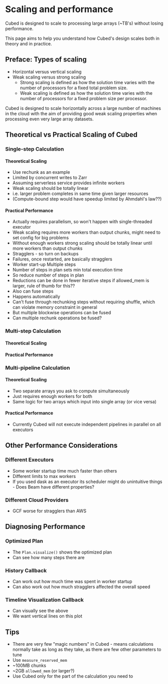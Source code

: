 # Scaling and performance

Cubed is designed to scale to processing large arrays (~TB's) without losing performance.

This page aims to help you understand how Cubed's design scales both in theory and in practice.


## Preface: Types of scaling

- Horizontal versus vertical scaling 
- Weak scaling versus strong scaling
    - Strong scaling is defined as how the solution time varies with the number of processors for a fixed total problem size.
    - Weak scaling is defined as how the solution time varies with the number of processors for a fixed problem size per processor. 

Cubed is designed to scale horizontally across a large number of machines in the cloud with the aim of providing good weak scaling properties when processing even very large array datasets.

## Theoretical vs Practical Scaling of Cubed

### Single-step Calculation

#### **Theoretical Scaling**

- Use rechunk as an example 
- Limited by concurrent writes to Zarr 
- Assuming serverless service provides infinite workers 
- Weak scaling should be totally linear 
- i.e. larger problem completes in same time given larger resources 
- (Compute-bound step would have speedup limited by Ahmdahl's law??)

#### **Practical Performance**
- Actually requires parallelism, so won't happen with single-threaded executor 
- Weak scaling requires more workers than output chunks, might need to set config for big problems 
- Without enough workers strong scaling should be totally linear until more workers than output chunks 
- Stragglers - so turn on backups 
- Failures, once restarted, are basically stragglers 
- Worker start-up Multiple steps 
- Number of steps in plan sets min total execution time 
- So reduce number of steps in plan 
- Reductions can be done in fewer iterative steps if allowed_mem is larger, rule of thumb for this?? 
- Also can fuse steps 
- Happens automatically 
- Can't fuse through rechunking steps without requiring shuffle, which can violate memory constraint in general 
- But multiple blockwise operations can be fused 
- Can multiple rechunk operations be fused? 

### Multi-step Calculation

#### **Theoretical Scaling**

#### **Practical Performance**

### Multi-pipeline Calculation

#### **Theoretical Scaling**
- Two separate arrays you ask to compute simultaneously 
- Just requires enough workers for both 
- Same logic for two arrays which input into single array (or vice versa) 

#### **Practical Performance**
- Currently Cubed will not execute independent pipelines in parallel on all executors 

## Other Performance Considerations

### Different Executors
- Some worker startup time much faster than others 
- Different limits to max workers 
- If you used dask as an executor its scheduler might do unintuitive things - Does Beam have different properties?

### Different Cloud Providers
- GCF worse for stragglers than AWS

## Diagnosing Performance

### Optimized Plan
- The `Plan.visualize()` shows the optimized plan
- Can see how many steps there are

### History Callback
- Can work out how much time was spent in worker startup
- Can also work out how much stragglers affected the overall speed

### Timeline Visualization Callback
- Can visually see the above
- We want vertical lines on this plot

## Tips

- There are very few "magic numbers" in Cubed - means calculations normally take as long as they take, as there are few other parameters to tune
- Use `measure_reserved_mem`
- ~100MB chunks
- ~2GB `allowed_mem` (or larger?)
- Use Cubed only for the part of the calculation you need to
